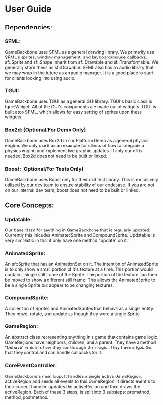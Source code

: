 # User Guide

## Dependencies:
### SFML:
GameBackbone uses SFML as a general drawing library. We primarily use SFML's sprites, window management, and keyboard/mouse callbacks. sf::Sprite and sf::Shape inherit from sf::Drawable and sf::Transformable. We generally store these as sf::Drawable.
SFML also has an audio library that we may wrap in the future as an audio manager. It is a good place to start for clients looking into using audio.

### TGUI:
GameBackbone uses TGUI as a general GUI library. TGUI's basic class is tgui::Widget. All of the GUI's components are made out of widgets. TGUI is built atop SFML, which allows for easy setting of sprites upon these widgets.

### Box2d: (Optional/For Demo Only)
GameBackbone uses Box2d in our Platform Demo as a general physics engine. We only use it as an example for clients of how to integrate a physics engine and implement live graphic updates. If only our dll is needed, Box2d does not need to be built or linked.

### Boost: (Optional/For Tests Only)
GameBackbone uses Boost only for their unit test library. This is exclusively utilized by our dev team to ensure stability of our codebase. If you are not on our internal dev team, boost does not need to be built or linked.


## Core Concepts:
### Updatable:
Our base class for anything in GameBackbone that is regularly updated. Currently this inlcudes AnimatedSprite and CompoundSprite. Updatable is very simplistic in that it only have one method "update" on it. 

### AnimatedSprite:
An sf::Sprite that has an AnimationSet on it. The intention of AnimatedSprite is to only show a small portion of it's texture at a time. This portion would contain a single still frame of the Sprite. The portion of the texture can then be moved to show a different still frame. This allows the AnimatedSprite to be a single Sprite but appear to be changing textures.

### CompoundSprite:
A collection of Sprites and AnimatedSprites that behave as a single entity. They move, rotate, and update as though they were a single Sprite.

### GameRegion:
An abstract class representing anything in a game that contains game logic. GameRegions have neighbors, children, and a parent. They have a method "behave" which is how they run through their logic. They have a tgui::Gui that they control and can handle callbacks for it. 

### CoreEventController:
GameBackbone's main loop. It handles a single active GameRegion, activeRegion and sends all events to this GameRegion. It directs event's to their correct handler, updates the activeRegion and then draws the activeRegion. Each of these 3 steps, is split into 3 substeps: premethod, method, postmethod.